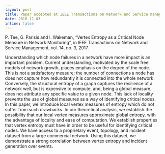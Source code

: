 ```yaml
---
layout: post
title: Paper accepted at IEEE Transactions on Network and Service management.
date: 2016-12-03
inline: false
---
```


P. Tee, G. Parisis and I. Wakeman, “Vertex Entropy as a Critical Node Measure in Network Monitoring”, in IEEE Transactions on Network and Service Management, vol. 14, no. 3, 2017.

Understanding which node failures in a network have more impact is an important problem. Current understanding, motivated by the scale free models of network growth, places emphasis on the degree of the node. This is not a satisfactory measure; the number of connections a node has does not capture how redundantly it is connected into the whole network. Conversely, the structural entropy of a graph captures the resilience of a network well, but is expensive to compute, and, being a global measure, does not attribute any specific value to a given node. This lack of locality prevents the use of global measures as a way of identifying critical nodes. In this paper, we introduce local vertex measures of entropy which do not suffer from such drawbacks. In our theoretical analysis, we establish the possibility that our local vertex measures approximate global entropy, with the advantage of locality and ease of computation. We establish properties that vertex entropy must have in order to be useful for identifying critical nodes. We have access to a proprietary event, topology, and incident dataset from a large commercial network. Using this dataset, we demonstrate a strong correlation between vertex entropy and incident generation over events.
